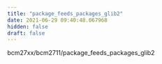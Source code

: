 ```yaml
---
title: "package_feeds_packages_glib2"
date: 2021-06-29 09:40:48.067968
hidden: false
draft: false
---
```


bcm27xx/bcm2711/package_feeds_packages_glib2

